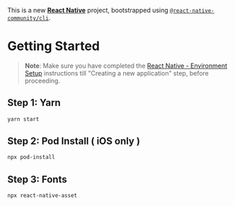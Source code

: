 This is a new [**React Native**](https://reactnative.dev) project, bootstrapped using [`@react-native-community/cli`](https://github.com/react-native-community/cli).

# Getting Started

> **Note**: Make sure you have completed the [React Native - Environment Setup](https://reactnative.dev/docs/environment-setup) instructions till "Creating a new application" step, before proceeding.

## Step 1: Yarn

```bash
yarn start
```

## Step 2: Pod Install ( iOS only )

```bash
npx pod-install
```

## Step 3: Fonts

```bash
npx react-native-asset
```
